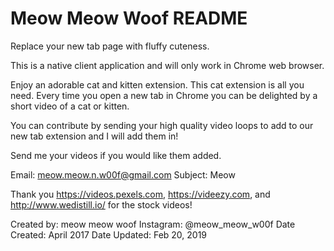 # Meow Meow Woof README
Replace your new tab page with fluffy cuteness.

This is a native client application and will only work in Chrome web browser.

Enjoy an adorable cat and kitten extension. This cat extension is all you need. Every time you open a new tab in Chrome you can be delighted by a short video of a cat or kitten.

You can contribute by sending your high quality video loops to add to our new tab extension and I will add them in!

Send me your videos if you would like them added.

Email: meow.meow.n.w00f@gmail.com 
Subject: Meow

Thank you https://videos.pexels.com, https://videezy.com, and http://www.wedistill.io/ for the stock videos! 

Created by: meow meow woof
Instagram: @meow_meow_w00f
Date Created: April 2017
Date Updated: Feb 20, 2019
